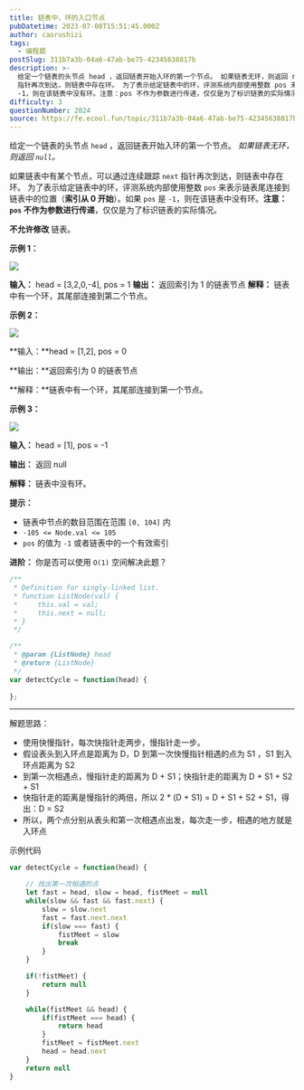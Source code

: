 ```yaml
---
title: 链表中，环的入口节点
pubDatetime: 2023-07-08T15:51:45.000Z
author: caorushizi
tags:
  - 编程题
postSlug: 311b7a3b-04a6-47ab-be75-42345638817b
description: >-
  给定一个链表的头节点 head ，返回链表开始入环的第一个节点。 如果链表无环，则返回 null。 如果链表中有某个节点，可以通过连续跟踪 next
  指针再次到达，则链表中存在环。 为了表示给定链表中的环，评测系统内部使用整数 pos 来表示链表尾连接到链表中的位置（索引从 0 开始）。如果 pos 是
  -1，则在该链表中没有环。注意：pos 不作为参数进行传递，仅仅是为了标识链表的实际情况。 不
difficulty: 3
questionNumber: 2024
source: https://fe.ecool.fun/topic/311b7a3b-04a6-47ab-be75-42345638817b
---
```


给定一个链表的头节点 `head` ，返回链表开始入环的第一个节点。 _如果链表无环，则返回 `null`。_

如果链表中有某个节点，可以通过连续跟踪 `next` 指针再次到达，则链表中存在环。 为了表示给定链表中的环，评测系统内部使用整数 `pos` 来表示链表尾连接到链表中的位置（**索引从 0 开始**）。如果 `pos` 是 `-1`，则在该链表中没有环。**注意：`pos` 不作为参数进行传递**，仅仅是为了标识链表的实际情况。

**不允许修改** 链表。

**示例 1：**

![](https://static.ecool.fun/article/24c9b539-ba1a-4d60-9f62-f0e760f616c5.png)


**输入：** head = [3,2,0,-4], pos = 1
**输出：** 返回索引为 1 的链表节点
**解释：** 链表中有一个环，其尾部连接到第二个节点。

**示例 2：**

![](https://static.ecool.fun/article/e03a7c40-9b60-40af-a0cd-33c51644b208.png)


**输入：**head = [1,2], pos = 0

**输出：**返回索引为 0 的链表节点

**解释：**链表中有一个环，其尾部连接到第一个节点。

**示例 3：**

![](https://static.ecool.fun/article/f611c26a-2858-4794-8815-a2a2c55fe5a8.png)


**输入：** head = [1], pos = -1

**输出：** 返回 null

**解释：** 链表中没有环。

**提示：**

* 链表中节点的数目范围在范围 `[0, 104]` 内
* `-105 <= Node.val <= 105`
* `pos` 的值为 `-1` 或者链表中的一个有效索引

**进阶：** 你是否可以使用 `O(1)` 空间解决此题？

```javascript
/**
 * Definition for singly-linked list.
 * function ListNode(val) {
 *     this.val = val;
 *     this.next = null;
 * }
 */

/**
 * @param {ListNode} head
 * @return {ListNode}
 */
var detectCycle = function(head) {
    
};
```

---

解题思路：

- 使用快慢指针，每次快指针走两步，慢指针走一步。
- 假设表头到入环点是距离为 D，D 到第一次快慢指针相遇的点为 S1 ，S1 到入环点距离为 S2
- 到第一次相遇点，慢指针走的距离为 D + S1；快指针走的距离为 D + S1 + S2 + S1
- 快指针走的距离是慢指针的两倍，所以 2 * (D + S1) = D + S1 + S2 + S1，得出：D = S2
- 所以，两个点分别从表头和第一次相遇点出发，每次走一步，相遇的地方就是入环点

示例代码

```javascript
var detectCycle = function(head) {

    // 找出第一次相遇的点
    let fast = head, slow = head, fistMeet = null
    while(slow && fast && fast.next) {
        slow = slow.next
        fast = fast.next.next
        if(slow === fast) {
            fistMeet = slow
            break
        }
    }

    if(!fistMeet) {
        return null
    }

    while(fistMeet && head) {
        if(fistMeet === head) {
            return head
        }
        fistMeet = fistMeet.next
        head = head.next
    }
    return null
}
```


